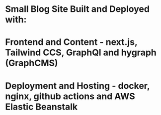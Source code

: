 # Small Blog Site Built and Deployed with:

# Frontend and Content - next.js, Tailwind CCS, GraphQl and hygraph (GraphCMS)

# Deployment and Hosting - docker, nginx, github actions and AWS Elastic Beanstalk
